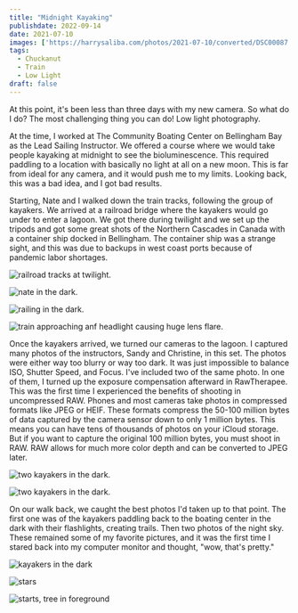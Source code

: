 ```yaml
---
title: "Midnight Kayaking"
publishdate: 2022-09-14
date: 2021-07-10
images: ['https://harrysaliba.com/photos/2021-07-10/converted/DSC00087.jpg']
tags:
  - Chuckanut
  - Train
  - Low Light
draft: false
---
```


At this point, it's been less than three days with my new camera.  So what do I do?  The most challenging thing you can do!  Low light photography.

At the time, I worked at The Community Boating Center on Bellingham Bay as the Lead Sailing Instructor.  We offered a course where we would take people kayaking at midnight to see the bioluminescence.  This required paddling to a location with basically no light at all on a new moon.  This is far from ideal for any camera, and it would push me to my limits.  Looking back, this was a bad idea, and I got bad results.

Starting, Nate and I walked down the train tracks, following the group of kayakers.  We arrived at a railroad bridge where the kayakers would go under to enter a lagoon.  We got there during twilight and we set up the tripods and got some great shots of the Northern Cascades in Canada with a container ship docked in Bellingham.  The container ship was a strange sight, and this was due to backups in west coast ports because of pandemic labor shortages.

![railroad tracks at twilight.](https://harrysaliba.com/photos/2021-07-10/converted/DSC00045.jpg)

![nate in the dark.](https://harrysaliba.com/photos/2021-07-10/converted/DSC00049.jpg)

![railing in the dark.](https://harrysaliba.com/photos/2021-07-10/converted/DSC00050.jpg)

![train approaching anf headlight causing huge lens flare.](https://harrysaliba.com/photos/2021-07-10/converted/DSC00076.jpg)

Once the kayakers arrived, we turned our cameras to the lagoon.  I captured many photos of the instructors, Sandy and Christine, in this set.  The photos were either way too blurry or way too dark.  It was just impossible to balance ISO, Shutter Speed, and Focus.  I've included two of the same photo.  In one of them, I turned up the exposure compensation afterward in RawTherapee.  This was the first time I experienced the benefits of shooting in uncompressed RAW.  Phones and most cameras take photos in compressed formats like JPEG or HEIF.  These formats compress the 50-100 million bytes of data captured by the camera sensor down to only 1 million bytes.  This means you can have tens of thousands of photos on your iCloud storage.  But if you want to capture the original 100 million bytes, you must shoot in RAW.  RAW allows for much more color depth and can be converted to JPEG later.

![two kayakers in the dark.](https://harrysaliba.com/photos/2021-07-10/converted/DSC00087.jpg)

![two kayakers in the dark.](https://harrysaliba.com/photos/2021-07-10/converted/DSC00087-1.jpg)

On our walk back, we caught the best photos I'd taken up to that point.  The first one was of the kayakers paddling back to the boating center in the dark with their flashlights, creating trails.  Then two photos of the night sky.  These remained some of my favorite pictures, and it was the first time I stared back into my computer monitor and thought, "wow, that's pretty."

![kayakers in the dark](https://harrysaliba.com/photos/2021-07-10/converted/DSC00108.jpg)

![stars](https://harrysaliba.com/photos/2021-07-10/converted/DSC00116.jpg)

![starts, tree in foreground](https://harrysaliba.com/photos/2021-07-10/converted/DSC00118.jpg)
